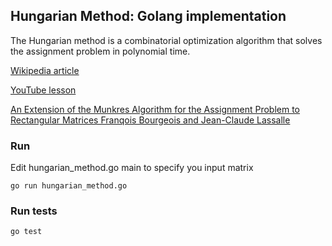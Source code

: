 ## Hungarian Method: Golang implementation

The Hungarian method is a combinatorial optimization algorithm that solves the assignment problem in polynomial time.

[Wikipedia article](https://en.wikipedia.org/wiki/Hungarian_algorithm)

[YouTube lesson](https://www.youtube.com/watch?v=ezSx8OyBZVc)

[An Extension of the Munkres Algorithm for the Assignment Problem to Rectangular Matrices Franqois Bourgeois and Jean-Claude Lassalle](https://dl.acm.org/doi/pdf/10.1145/362919.362945)

### Run
Edit hungarian_method.go main to specify you input matrix
```
go run hungarian_method.go
```

### Run tests
```
go test
```